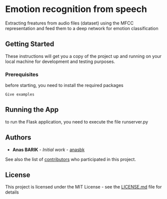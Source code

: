 # Emotion recognition from speech

Extracting freatures from audio files (dataset) using the MFCC representation and feed them to a deep network for emotion classification

## Getting Started

These instructions will get you a copy of the project up and running on your local machine for development and testing purposes.

### Prerequisites

before starting, you need to install the required packages

```
Give examples
```


## Running the App

to run the Flask application, you need to execute the file runserver.py 



## Authors

* **Anas BARIK** - *Initial work* - [anasbk](https://github.com/anasbk)

See also the list of [contributors](https://github.com/your/project/contributors) who participated in this project.

## License

This project is licensed under the MIT License - see the [LICENSE.md](LICENSE.md) file for details
